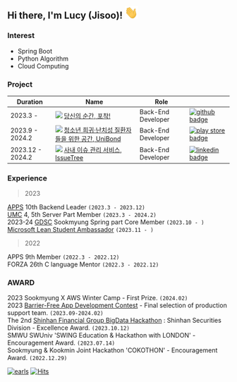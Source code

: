 
## Hi there, I'm Lucy (Jisoo)! <img src="https://raw.githubusercontent.com/ABSphreak/ABSphreak/master/gifs/Hi.gif" width="30px">


### Interest
- Spring Boot
- Python Algorithm
- Cloud Computing

### Project
| Duration   | Name            | Role              |                                             |
|------------|-----------------|-------------------|---------------------------------------------|
| 2023.3 -   | <img width="30" src="https://github.com/5jisoo/5jisoo/assets/96935231/ed632e34-eb9d-47ae-990d-79f58b1e5669"/> [당신의 순간, 포착!](https://github.com/APPS-sookmyung/2023-POCHAK-server) | Back-End Developer | [![github badge](http://img.shields.io/badge/Github%20WIKI-181717?style=flat&logo=github)](https://github.com/APPS-sookmyung/2023-POCHAK-server/wiki) |
| 2023.9 - 2024.2 | <img width="30" src="https://github.com/5jisoo/5jisoo/assets/96935231/c3f6ac1f-c050-4852-82ec-3ceeef8b037c"/> [청소년 희귀·난치성 질환자들을 위한 공간, UniBond](https://github.com/UniBond-jijijin/UniBond-server) | Back-End Developer | [![play store badge](http://img.shields.io/badge/Google%20Play-4285F4?style=flat&logo=google-play&link=https://play.google.com/store/apps/details?id=com.unibond.jijijin)](https://play.google.com/store/apps/details?id=com.unibond.jijijin) |
| 2023.12 - 2024.2 | <img width="30" src="https://github.com/5jisoo/5jisoo/assets/96935231/6bcbbf86-b326-447c-9c26-e3d5df2c4662"/> [사내 이슈 관리 서비스, IssueTree](https://github.com/White-Long-tailed-Tit/IssueTree-Spring) | Back-End Developer | [![linkedin badge](http://img.shields.io/badge/LinkedIn%20Update-0e76a8?style=flat&logo=linkedin)](https://www.linkedin.com/posts/hihello-lucy_%EC%A7%80%EB%82%9C-12%EC%9B%94-%EB%A7%90%EB%B6%80%ED%84%B0-2%EC%9B%94%EA%B9%8C%EC%A7%80-%EC%A7%84%ED%96%89%EB%90%9C-%EC%88%99%EB%AA%85%EC%97%AC%EC%9E%90%EB%8C%80%ED%95%99%EA%B5%90-aws-winter-camp%EC%97%90%EC%84%9C-activity-7168994568972042240-HjFj?utm_source=share&utm_medium=member_desktop) |


### Experience

> 2023

[APPS](https://github.com/APPS-sookmyung) 10th Backend Leader `(2023.3 - 2023.12)` <br>
[UMC](https://github.com/UMC-SMWU) 4, 5th Server Part Member `(2023.3 - 2024.2)` <br>
2023-24 [GDSC](https://github.com/dsc-sookmyung) Sookmyung Spring part Core Member `(2023.10 - )` <br>
[Microsoft Lean Student Ambassador](https://mvp.microsoft.com/ko-KR/studentambassadors/profile/6177ea75-f3c5-4fb5-9466-c82c3c761c52) `(2023.11 - )`

> 2022

APPS 9th Member `(2022.3 - 2022.12)` <br>
FORZA 26th C language Mentor `(2022.3 - 2022.12)`

### AWARD
2023 Sookmyung X AWS Winter Camp - First Prize. `(2024.02)` <br>
2023 [Barrier-Free App Development Contest](https://www.autoeverapp.kr/) - Final selection of production support team. `(2023.09-2024.02)` <br>
The 2nd [Shinhan Financial Group BigData Hackathon](https://sites.google.com/view/shinbighae2023?usp=sharing) : Shinhan Securities Division - Excellence Award. `(2023.10.12)` <br>
SMWU SWUniv 'SWING Education & Hackathon with LONDON' - Encouragement Award. `(2023.07.14)` <br>
Sookmyung & Kookmin Joint Hackathon 'COKOTHON' - Encouragement Award. `(2022.12.29)` <br>


[![earls](http://mazassumnida.wtf/api/mini/generate_badge?boj=earls)](https://solved.ac/earls)
[![Hits](https://hits.seeyoufarm.com/api/count/incr/badge.svg?url=https%3A%2F%2Fgithub.com%2F5jisoo&count_bg=%233DC8A4&title_bg=%23555555&icon=&icon_color=%23FFFFFF&title=hits&edge_flat=false)](https://hits.seeyoufarm.com)
